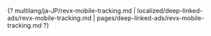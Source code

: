 {? multilang/ja-JP/revx-mobile-tracking.md | localized/deep-linked-ads/revx-mobile-tracking.md | pages/deep-linked-ads/revx-mobile-tracking.md ?}
